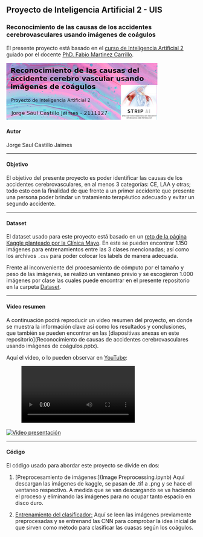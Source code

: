 ## Proyecto de Inteligencia Artificial 2 - UIS 

### Reconocimiento de las causas de los accidentes cerebrovasculares usando imágenes de coágulos

El presente proyecto está basado en el [curso de Inteligencia Artificial 2](https://gitlab.com/bivl2ab/academico/cursos-uis/ai/ai-2-uis-student) guiado por el docente [PhD. Fabio Martinez Carrillo](https://scholar.google.com/citations?user=ee56iy4AAAAJ&hl=es).

<img src="banner.png" style="width:400px;">

#### Autor
Jorge Saul Castillo Jaimes

<hr>

#### Objetivo
El objetivo del presente proyecto es poder identificar las causas de los accidentes cerebrovasculares, en al menos 3 categorías: CE, LAA y otras; todo esto con la finalidad de que frente a un primer accidente que presente una persona poder brindar un tratamiento terapéutico adecuado y evitar un segundo accidente.

<hr>

#### Dataset
El dataset usado para este proyecto está basado en un [reto de la página Kaggle planteado por la Clínica Mayo](https://www.kaggle.com/competitions/mayo-clinic-strip-ai/data). En este se pueden encontrar 1.150 imágenes para entrenamientos entre las 3 clases mencionadas; así como los archivos `.csv` para poder colocar los labels de manera adecuada.

Frente al inconveniente del procesamiento de cómputo por el tamaño y peso de las imágenes, se realizó un ventaneo previo y se escogieron 1.000 imágenes por clase las cuales puede encontrar en el presente repositorio en la carpeta [Dataset](/Dataset).

<hr>

#### Video resumen
A continuación podrá reproducir un video resumen del proyecto, en donde se muestra la información clave así como los resultados y conclusiones, que también se pueden encontrar en las [diapositivas anexas en este repositorio](Reconocimiento de causas de accidentes cerebrovasculares usando imágenes de coágulos.pptx).

Aquí el video, o lo pueden observar en [YouTube](https://www.youtube.com/watch?v=CG-QkKukAb0):

<figure class="video_container">
  <video controls="true" allowfullscreen="true">
    <source src="video.mp4" type="video/mp4">
  </video>
</figure>

[![Video presentación](https://img.youtube.com/vi/CG-QkKukAb0/0.jpg)](https://www.youtube.com/watch?v=CG-QkKukAb0)

<hr>

#### Código
El código usado para abordar este proyecto se divide en dos:

1. [Preprocesamiento de imágenes:](Image Preprocessing.ipynb) Aquí descargan las imágenes de kaggle, se pasan de .tif a .png y se hace el ventaneo respectivo. A medida que se van descargando se va haciendo el proceso y eliminando las imágenes para no ocupar tanto espacio en disco duro.

2. [Entrenamiento del clasificador:](Project_Mayo_Clinic_Strip.ipynb) Aquí se leen las imágenes previamente preprocesadas y se entrenand las CNN para comprobar la idea inicial de que sirven como método para clasificar las cuasas según los coágulos.

